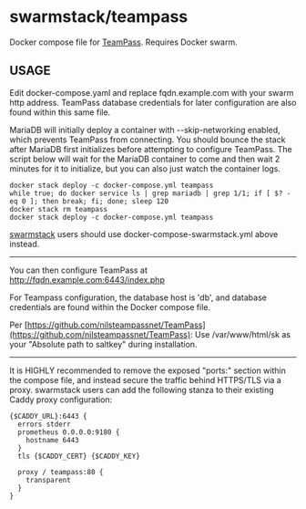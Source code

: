 # swarmstack/teampass

Docker compose file for [TeamPass](https://teampass.net). Requires Docker swarm.

## USAGE

Edit docker-compose.yaml and replace fqdn.example.com with your swarm http address. TeamPass database credentials for later configuration are also found within this same file.

MariaDB will initially deploy a container with --skip-networking enabled, which prevents TeamPass from connecting. You should bounce the stack after MariaDB first initializes before attempting to configure TeamPass. The script below will wait for the MariaDB container to come and then wait 2 minutes for it to initialize, but you can also just watch the container logs.

```
docker stack deploy -c docker-compose.yml teampass
while true; do docker service ls | grep mariadb | grep 1/1; if [ $? -eq 0 ]; then break; fi; done; sleep 120
docker stack rm teampass
docker stack deploy -c docker-compose.yml teampass
```

[swarmstack](https://github.com/swarmstack/swarmstack) users should use docker-compose-swarmstack.yml above instead.

---

You can then configure TeamPass at http://fqdn.example.com:6443/index.php

For Teampass configuration, the database host is 'db', and database credentials are found within the Docker compose file.

Per [https://github.com/nilsteampassnet/TeamPass](https://github.com/nilsteampassnet/TeamPass): Use /var/www/html/sk as your "Absolute path to saltkey" during installation.

---

It is HIGHLY recommended to remove the exposed "ports:" section within the compose file, and instead secure the traffic behind HTTPS/TLS via a proxy. swarmstack users can add the following stanza to their existing Caddy proxy configuration:

```
{$CADDY_URL}:6443 {
  errors stderr
  prometheus 0.0.0.0:9180 {
    hostname 6443
  }
  tls {$CADDY_CERT} {$CADDY_KEY}

  proxy / teampass:80 {
    transparent
  }
}
```
